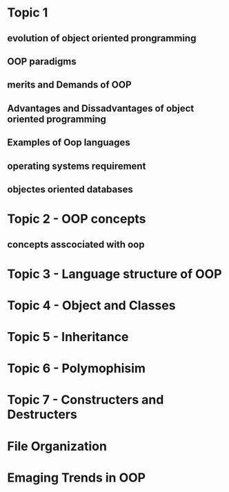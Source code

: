 # Topic 1

## evolution of object oriented prongramming

## OOP paradigms

## merits and Demands of OOP

## Advantages and Dissadvantages of object oriented programming

## Examples of Oop languages

## operating systems requirement

## objectes oriented databases

# Topic 2 - OOP concepts

## concepts asscociated with oop

# Topic 3 - Language structure of OOP

# Topic 4 - Object and Classes

# Topic 5 - Inheritance

# Topic 6 - Polymophisim

# Topic 7 - Constructers and Destructers

# File Organization

# Emaging Trends in OOP

